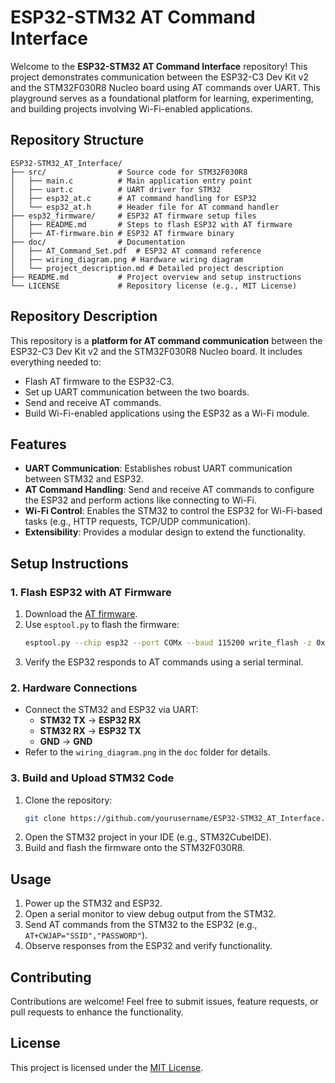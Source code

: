 # ESP32-STM32 AT Command Interface

Welcome to the **ESP32-STM32 AT Command Interface** repository! This project demonstrates communication between the ESP32-C3 Dev Kit v2 and the STM32F030R8 Nucleo board using AT commands over UART. This playground serves as a foundational platform for learning, experimenting, and building projects involving Wi-Fi-enabled applications.

## Repository Structure

```
ESP32-STM32_AT_Interface/
├── src/                # Source code for STM32F030R8
│   ├── main.c          # Main application entry point
│   ├── uart.c          # UART driver for STM32
│   ├── esp32_at.c      # AT command handling for ESP32
│   └── esp32_at.h      # Header file for AT command handler
├── esp32_firmware/     # ESP32 AT firmware setup files
│   ├── README.md       # Steps to flash ESP32 with AT firmware
│   ├── AT-firmware.bin # ESP32 AT firmware binary
├── doc/                # Documentation
│   ├── AT_Command_Set.pdf  # ESP32 AT command reference
│   ├── wiring_diagram.png # Hardware wiring diagram
│   └── project_description.md # Detailed project description
├── README.md           # Project overview and setup instructions
└── LICENSE             # Repository license (e.g., MIT License)
```

## Repository Description

This repository is a **platform for AT command communication** between the ESP32-C3 Dev Kit v2 and the STM32F030R8 Nucleo board. It includes everything needed to:
- Flash AT firmware to the ESP32-C3.
- Set up UART communication between the two boards.
- Send and receive AT commands.
- Build Wi-Fi-enabled applications using the ESP32 as a Wi-Fi module.

## Features

- **UART Communication**: Establishes robust UART communication between STM32 and ESP32.
- **AT Command Handling**: Send and receive AT commands to configure the ESP32 and perform actions like connecting to Wi-Fi.
- **Wi-Fi Control**: Enables the STM32 to control the ESP32 for Wi-Fi-based tasks (e.g., HTTP requests, TCP/UDP communication).
- **Extensibility**: Provides a modular design to extend the functionality.

## Setup Instructions

### 1. Flash ESP32 with AT Firmware
1. Download the [AT firmware](https://www.espressif.com/).
2. Use `esptool.py` to flash the firmware:
   ```bash
   esptool.py --chip esp32 --port COMx --baud 115200 write_flash -z 0x1000 AT-firmware.bin
   ```
3. Verify the ESP32 responds to AT commands using a serial terminal.

### 2. Hardware Connections
- Connect the STM32 and ESP32 via UART:
  - **STM32 TX** → **ESP32 RX**
  - **STM32 RX** → **ESP32 TX**
  - **GND** → **GND**
- Refer to the `wiring_diagram.png` in the `doc` folder for details.

### 3. Build and Upload STM32 Code
1. Clone the repository:
   ```bash
   git clone https://github.com/yourusername/ESP32-STM32_AT_Interface.git
   ```
2. Open the STM32 project in your IDE (e.g., STM32CubeIDE).
3. Build and flash the firmware onto the STM32F030R8.

## Usage

1. Power up the STM32 and ESP32.
2. Open a serial monitor to view debug output from the STM32.
3. Send AT commands from the STM32 to the ESP32 (e.g., `AT+CWJAP="SSID","PASSWORD"`).
4. Observe responses from the ESP32 and verify functionality.


## Contributing

Contributions are welcome! Feel free to submit issues, feature requests, or pull requests to enhance the functionality.

## License

This project is licensed under the [MIT License](LICENSE).

